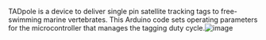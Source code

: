 TADpole is a device to deliver single pin satellite tracking tags to free-swimming marine vertebrates. This Arduino code sets operating parameters for the microcontroller that manages the tagging duty cycle.![image](https://github.com/WHOItp/TADpole/assets/157725441/c1fd87a8-7b2a-4dfe-9601-006fea30ebca)

